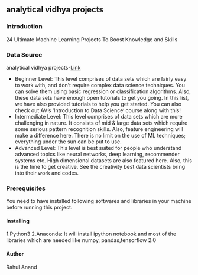 ## analytical vidhya projects
### Introduction
24 Ultimate Machine Learning Projects To Boost Knowledge and Skills

### Data Source
analytical vidhya projects-<a href="https://www.analyticsvidhya.com/blog/2018/05/24-ultimate-data-science-projects-to-boost-your-knowledge-and-skills/">Link</a>

* Beginner Level: This level comprises of data sets which are fairly easy to work with, and don’t require complex data science techniques. You can solve them using basic regression or classification algorithms. Also, these data sets have enough open tutorials to get you going. In this list, we have also provided tutorials to help you get started. You can also check out AV’s ‘Introduction to Data Science‘ course along with this!
* Intermediate Level: This level comprises of data sets which are more challenging in nature. It consists of mid & large data sets which require some serious pattern recognition skills. Also, feature engineering will make a difference here. There is no limit on the use of ML techniques; everything under the sun can be put to use.
* Advanced Level: This level is best suited for people who understand advanced topics like neural networks, deep learning, recommender systems etc. High dimensional datasets are also featured here. Also, this is the time to get creative. See the creativity best data scientists bring into their work and codes.


### Prerequisites
You need to have installed following softwares and libraries in your machine before running this project.

#### Installing
1.Python3
2.Anaconda: It will install ipython notebook and most of the libraries which are needed like numpy, pandas,tensorflow 2.0

#### Author
Rahul Anand
